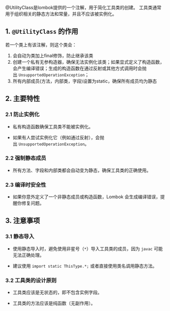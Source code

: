 @UtilityClass是lombok提供的一个注解，用于简化工具类的创建。
工具类通常用于组织相关的静态方法和常量，并且不应该被实例化。
## **1. `@UtilityClass` 的作用**
若一个类上有该注解，则这个类会：
1. 会自动为类加上final修饰，防止继承该类
2. 创建一个私有无参构造器，确保无法实例化该类；如果显式定义了构造函数，会产生编译错误；生成的构造函数在通过反射或其他方式调用时会抛出 `UnsupportedOperationException`；
3. 所有内部成员(方法，内部类，字段)设置为static，确保所有成员均为静态
## **2. 主要特性**
### **2.1 防止实例化**

- 私有构造函数确保工具类不能被实例化。
    
- 如果有人尝试实例化它（例如通过反射），会抛出 `UnsupportedOperationException`。
### **2.2 强制静态成员**

- 所有方法、字段和内部类都会自动变为静态，确保工具类的正确使用。
### **2.3 编译时安全性**

- 如果你意外定义了一个非静态成员或构造函数，Lombok 会生成编译错误，提醒你修复问题。
## **3. 注意事项**

### **3.1 静态导入**

- 使用静态导入时，避免使用非星号（`*`）导入工具类的成员，因为 `javac` 可能无法正确处理。
    
- 建议使用 `import static ThisType.*;` 或者直接使用类名调用静态方法。
    

### **3.2 工具类的设计原则**

- 工具类应该是无状态的，即不包含实例字段。
    
- 工具类的方法应该是纯函数（无副作用）。

